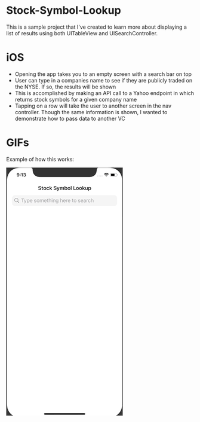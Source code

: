 # Stock-Symbol-Lookup

This is a sample project that I've created to learn more about displaying a list of results using both UITableView and UISearchController.

# iOS
- Opening the app takes you to an empty screen with a search bar on top
- User can type in a companies name to see if they are publicly traded on the NYSE. If so, the results will be shown
- This is accomplished by making an API call to a Yahoo endpoint in which returns stock symbols for a given company name
- Tapping on a row will take the user to another screen in the nav controller. Though the same information is shown, I wanted to demonstrate how to pass data to another VC


# GIFs

Example of how this works:

![](Stock_Symbol_Lookup.gif)
